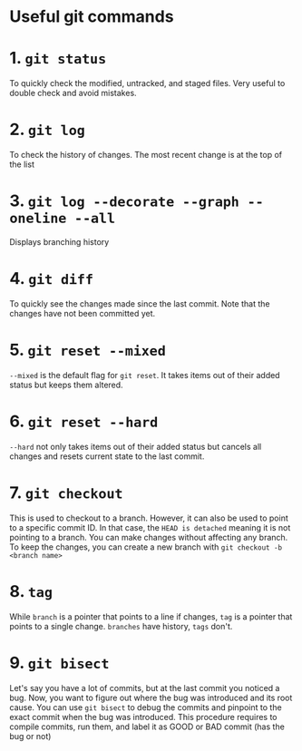 # Useful git commands

# 1. `git status`

To quickly check the modified, untracked, and staged files. Very useful to double check and avoid mistakes.

# 2. `git log`

To check the history of changes. The most recent change is at the top of the list

# 3. `git log --decorate --graph --oneline --all` 

Displays branching history

# 4. `git diff`

To quickly see the changes made since the last commit. Note that the changes have not been committed yet.

# 5. `git reset --mixed`

`--mixed` is the default flag for `git reset`. It takes items out of their added status but keeps them altered.

# 6. `git reset --hard`

`--hard` not only takes items out of their added status but cancels all changes and resets current state to the last commit. 

# 7. `git checkout`

This is used to checkout to a branch. However, it can also be used to point to a specific commit ID. In that case, the `HEAD is detached` meaning it is not pointing to a branch. You can make changes without affecting any branch. To keep the changes, you can create a new branch with `git checkout -b <branch name>`

# 8. `tag`

While `branch` is a pointer that points to a line if changes, `tag` is a pointer that points to a single change. `branches` have history, `tags` don't.

# 9. `git bisect`

Let's say you have a lot of commits, but at the last commit you noticed a bug. Now, you want to figure out where the bug was introduced and its root cause. You can use `git bisect` to debug the commits and pinpoint to the exact commit when the bug was introduced. This procedure requires to compile commits, run them, and label it as GOOD or BAD commit (has the bug or not)

